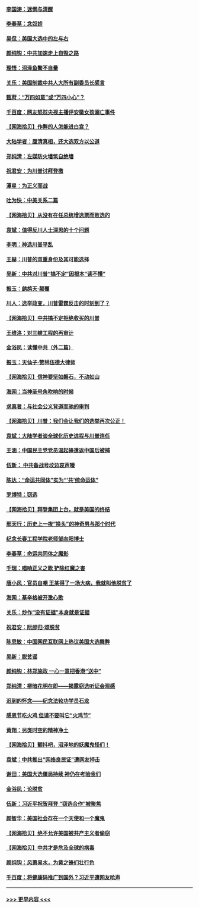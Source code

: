 #### [李国涛：迷惘与清醒](../pages/nsc993/n12607532.md?t=12100802) 
#### [李春草：念奴娇](../pages/nsc993/n12607083.md?t=12100802) 
#### [吴侃：美国大选中的左与右](../pages/nsc993/n12607054.md?t=12100802) 
#### [颜纯钩：中共加速走上自毁之路](../pages/nsc993/n12606473.md?t=12100802) 
#### [理悟：沼泽鱼鳖不自量](../pages/nsc993/n12606454.md?t=12100802) 
#### [关乐：美国制裁中共人大所有副委员长感言](../pages/nsc993/n12606442.md?t=12100802) 
#### [甄莳：“万四如意”或“万四小心”？](../pages/nsc993/n12606091.md?t=12100802) 
#### [千百度：网友怒怼央视主播评安徽女孩溺亡事件](../pages/nsc993/n12605370.md?t=12100802) 
#### [【网海拾贝】作弊的人怎能进白宫？](../pages/nsc993/n12603546.md?t=12100802) 
#### [大陆学者：厘清真相，还大选双方以公道](../pages/nsc993/n12603475.md?t=12100802) 
#### [郑纯清：左媒防火墙筑自绝墙](../pages/nsc993/n12602226.md?t=12100802) 
#### [祝君安：为川普讨拜登檄](../pages/nsc993/n12602199.md?t=12100802) 
#### [潭星：为正义而战](../pages/nsc993/n12600926.md?t=12100802) 
#### [吐为快：中美关系二篇](../pages/nsc993/n12600908.md?t=12100802) 
#### [【网海拾贝】从没有在任总统增选票而败选的](../pages/nsc993/n12600435.md?t=12100802) 
#### [袁斌：值得反川人士深思的十个问题](../pages/nsc993/n12600332.md?t=12100802) 
#### [李明：神选川普平乱](../pages/nsc993/n12599751.md?t=12100802) 
#### [王赫：川普的双重身份及其可能选择](../pages/nsc993/n12599723.md?t=12100802) 
#### [吴新：中共对川普“搞不定”因根本“读不懂”](../pages/nsc993/n12599502.md?t=12100802) 
#### [振玉：鹧鸪天‧颠覆](../pages/nsc993/n12599494.md?t=12100802) 
#### [川人：选举政变，川普雷霆反击的时刻到了？](../pages/nsc993/n12599291.md?t=12100802) 
#### [【网海拾贝】中共搞不定拒绝收买的川普](../pages/nsc993/n12598955.md?t=12100802) 
#### [王维洛：对三峡工程的再审计](../pages/nsc993/n12598436.md?t=12100802) 
#### [金浴凤：读懂中共（外二篇）](../pages/nsc993/n12597943.md?t=12100802) 
#### [振玉：天仙子‧赞林伍德大律师](../pages/nsc993/n12597929.md?t=12100802) 
#### [【网海拾贝】信神要坚如磐石，不动如山](../pages/nsc993/n12597901.md?t=12100802) 
#### [海网：当神圣号角吹响的时候](../pages/nsc993/n12595891.md?t=12100802) 
#### [求真者：与社会公义背道而驰的审判](../pages/nsc993/n12595868.md?t=12100802) 
#### [【网海拾贝】川普：我们会让我们的选举再次公正！](../pages/nsc993/n12594930.md?t=12100802) 
#### [袁斌：大陆学者谈全球化历史进程与川普连任](../pages/nsc993/n12594690.md?t=12100802) 
#### [王涵：中国民主党党员温起锋遣返中国后被捕](../pages/nsc993/n12594540.md?t=12100802) 
#### [伍新： 中共备战号坟边哀声嚎](../pages/nsc993/n12593086.md?t=12100802) 
#### [陈达：“命运共同体”实为“‘共’统命运体”](../pages/nsc993/n12590865.md?t=12100802) 
#### [罗博特：窃选](../pages/nsc993/n12590619.md?t=12100802) 
#### [【网海拾贝】拜登集团上台，就是美国的终结](../pages/nsc993/n12589725.md?t=12100802) 
#### [邢天行：历史上一夜“换头”的神奇男与那个时代](../pages/nsc993/n12589424.md?t=12100802) 
#### [纪念长春工程学院老师邹向阳博士](../pages/nsc993/n12585390.md?t=12100802) 
#### [李春草：命运共同体之魔影](../pages/nsc993/n12585026.md?t=12100802) 
#### [千瑞：唱响正义之歌 铲除红魔之害](../pages/nsc993/n12585002.md?t=12100802) 
#### [唐小风：官员自嘲 王某得了一场大病，我就叫他脱贫了](../pages/nsc993/n12584981.md?t=12100802) 
#### [海网：基辛格被开激心歌](../pages/nsc993/n12584946.md?t=12100802) 
#### [关乐：炒作“没有证据”本身就是证据](../pages/nsc993/n12583146.md?t=12100802) 
#### [祝君安：阮郎归‧颂脱贫](../pages/nsc993/n12583119.md?t=12100802) 
#### [陈思敏：中国网民互联网上热议美国大选舞弊](../pages/nsc993/n12582845.md?t=12100802) 
#### [吴新：脱贫谣](../pages/nsc993/n12580839.md?t=12100802) 
#### [颜纯钩：林郑施政 一心一意把香港“送中”](../pages/nsc993/n12580805.md?t=12100802) 
#### [郑纯清：柳暗花明在即——揭露窃选听证会观感](../pages/nsc993/n12580795.md?t=12100802) 
#### [迟到的怀念——纪念法轮功学员石龙](../pages/nsc993/n12580245.md?t=12100802) 
#### [感恩节吃火鸡  但请不要叫它“火鸡节”](../pages/nsc993/n12580252.md?t=12100802) 
#### [黄翔：另类时空的精神净土](../pages/nsc993/n12578638.md?t=12100802) 
#### [【网海拾贝】颤抖吧，沼泽地的妖魔鬼怪们！](../pages/nsc993/n12578552.md?t=12100802) 
#### [袁斌：中共推出“网络良民证”遭网友抨击](../pages/nsc993/n12578511.md?t=12100802) 
#### [谢田：美国大选僵局持续 神仍在考验我们](../pages/nsc993/n12577432.md?t=12100802) 
#### [金浴凤：论脱贫](../pages/nsc993/n12576386.md?t=12100802) 
#### [伍新：习近平祝贺拜登 “窃选合作”被聚焦](../pages/nsc993/n12576358.md?t=12100802) 
#### [颜智华：美国社会存在一个天使和一个魔鬼](../pages/nsc993/n12574299.md?t=12100802) 
#### [【网海拾贝】绝不允许美国被共产主义者偷窃](../pages/nsc993/n12573396.md?t=12100802) 
#### [【网海拾贝】中共才是危及全球的病毒](../pages/nsc993/n12571204.md?t=12100802) 
#### [颜纯钩：风萧易水，为黄之锋们壮行色](../pages/nsc993/n12571487.md?t=12100802) 
#### [千百度：将健康码推广到国外？习近平遭网友呛声](../pages/nsc993/n12570808.md?t=12100802) 

----
#### [ >>> 更早内容 <<< ](../indexes/nsc993-earlier.md)
